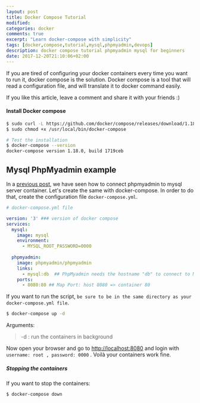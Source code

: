 ```yaml
---
layout: post
title: Docker Compose Tutorial
modified:
categories: docker
comments: true
excerpt: "Learn docker-compose with simplicity"
tags: [docker,compose,tutorial,mysql,phpmyadmin,devops]
description: docker compose tutorial phpmyadmin mysql for beginners
date: 2017-12-20T21:10:06+02:00
---
```


If you are tired of configuring your docker containers every time you want to run it, docker compose is the solution. Docker compose is a tool that will read a configuration file, and will translate it to docker command easily.

If you like this article, leave a comment and share it with your friends :)

#### Install Docker compose

```sh 
$ sudo curl -L https://github.com/docker/compose/releases/download/1.18.0/docker-compose-`uname -s`-`uname -m` -o /usr/local/bin/docker-compose
$ sudo chmod +x /usr/local/bin/docker-compose 

# Test the installation
$ docker-compose --version
docker-compose version 1.18.0, build 1719ceb
```

## Mysql PhpMyadmin example
In a [previous post](http://omarghader.github.io/docker-tutorial-phpmyadmin-and-mysql-server/), we have seen how to connect phpmyadmin to mysql server container.
Let's create the same with docker-compose. In order to do that, create the configuration file `docker-compose.yml`.
```yaml
# docker-compose.yml file

version: '3' ### version of docker compose
services:
  mysql: 
    image: mysql
    environment:
      - MYSQL_ROOT_PASSWORD=0000
      
  phpmyadmin:
    image: phpmyadmin/phpmyadmin
    links:
      - mysql:db  ## PhpMyadmin needs the hostname "db" to connect to Mysql
    ports:
      - 8080:80 ## Map Port: host 8080 => container 80
```

If you want to run the script, `be sure to be in the same directory as your docker-compose.yml file`. 
```sh
$ docker-compose up -d
```
Arguments:
 >  -d : run the containers in background
 
Now open your browser and go to [http://localhost:8080](http://localhost:8080) and login with `username: root , password: 0000` . Voilà your containers work fine.

##### Stopping the containers
If you want to stop the containers:
```sh
$ docker-compose down
```
